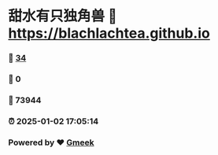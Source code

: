 # 甜水有只独角兽 :link: https://blachlachtea.github.io 
### :page_facing_up: [34](https://blachlachtea.github.io/tag.html) 
### :speech_balloon: 0 
### :hibiscus: 73944 
### :alarm_clock: 2025-01-02 17:05:14 
### Powered by :heart: [Gmeek](https://github.com/Meekdai/Gmeek)
